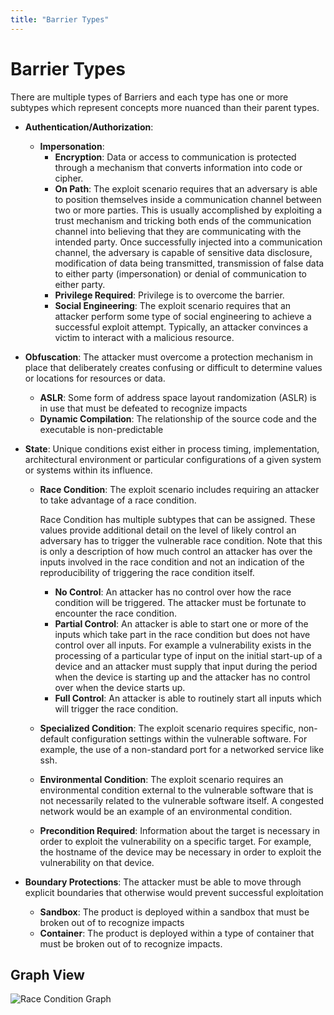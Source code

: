 ```yaml
---
title: "Barrier Types"
---
```


# Barrier Types

There are multiple types of Barriers and each type has one or more subtypes which represent concepts more nuanced than their parent types.
	
- **Authentication/Authorization**:
	- **Impersonation**:
		- **Encryption**: Data or access to communication is protected through a mechanism that converts information into code or cipher.
		- **On Path**:  The exploit scenario requires that an adversary is able to position themselves inside a communication channel between two or more parties. This is usually accomplished by exploiting a trust mechanism and tricking both ends of the communication channel into believing that they are communicating with the intended party. Once successfully injected into a communication channel, the adversary is capable of sensitive data disclosure, modification of data being transmitted, transmission of false data to either party (impersonation) or denial of communication to either party.
        - **Privilege Required**: Privilege is to overcome the barrier.
		- **Social Engineering**: The exploit scenario requires that an attacker perform some type of social engineering to achieve a successful exploit attempt. Typically, an attacker convinces a victim to interact with a malicious resource.

 - **Obfuscation**: The attacker must overcome a protection mechanism in place that deliberately creates confusing or difficult to determine values or locations for resources or data.
	- **ASLR**: Some form of address space layout randomization (ASLR) is in use that must be defeated to recognize impacts
	- **Dynamic Compilation**: The relationship of the source code and the executable is non-predictable
 - **State**:  Unique conditions exist either in process timing, implementation, architectural environment or particular configurations of a given system or systems within its influence. 
    - **Race Condition**:  The exploit scenario includes requiring an attacker to take advantage of a race condition.
    
        Race Condition has multiple subtypes that can be assigned. These values provide additional detail on the level of likely control an adversary has to trigger the vulnerable race condition. Note that this is only a description of how much control an attacker has over the inputs involved in the race condition and not an indication of the reproducibility of triggering the race condition itself.

        - **No Control**:  An attacker has no control over how the race condition will be triggered. The attacker must be fortunate to encounter the race condition.
        - **Partial Control**: An attacker is able to start one or more of the inputs which take part in the race condition but does not have control over all inputs. For example a vulnerability exists in the processing of a particular type of input on the initial start-up of a device and an attacker must supply that input during the period when the device is starting up and the attacker has no control over when the device starts up.
        - **Full Control**:  An attacker is able to routinely start all inputs which will trigger the race condition.

    - **Specialized Condition**:  The exploit scenario requires specific, non-default configuration settings within the vulnerable software. For example, the use of a non-standard port for a networked service like ssh.
    - **Environmental Condition**:  The exploit scenario requires an environmental condition external to the vulnerable software that is not necessarily related to the vulnerable software itself. A congested network would be an example of an environmental condition.
    - **Precondition Required**:  Information about the target is necessary in order to exploit the vulnerability on a specific target. For example, the hostname of the device may be necessary in order to exploit the vulnerability on that device.
  - **Boundary Protections**:  The attacker must be able to move through explicit boundaries that otherwise would prevent successful exploitation
    - **Sandbox**:  The product is deployed within a sandbox that must be broken out of to recognize impacts
    - **Container**:  The product is deployed within a type of container that must be broken out of to recognize impacts.

## Graph View

![Race Condition Graph](/figures/graphsnippets/RaceConditionSnippet.png "Race Condition Graph")
